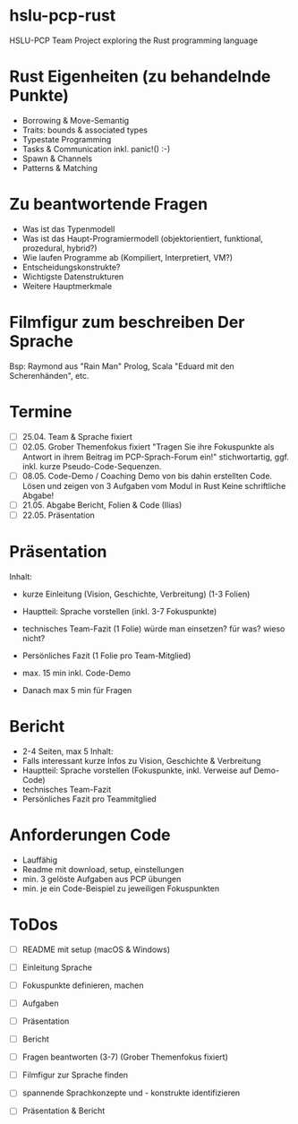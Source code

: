 # hslu-pcp-rust
HSLU-PCP Team Project exploring the Rust programming language

# Rust Eigenheiten (zu behandelnde Punkte)
- Borrowing & Move-Semantig
- Traits: bounds & associated types
- Typestate Programming
- Tasks & Communication inkl. panic!() :-)
- Spawn & Channels
- Patterns & Matching

# Zu beantwortende Fragen
- Was ist das Typenmodell
- Was ist das Haupt-Programiermodell (objektorientiert, funktional, prozedural, hybrid?)
- Wie laufen Programme ab (Kompiliert, Interpretiert, VM?)
- Entscheidungskonstrukte?
- Wichtigste Datenstrukturen
- Weitere Hauptmerkmale

# Filmfigur zum beschreiben Der Sprache
Bsp: Raymond aus "Rain Man" Prolog, Scala "Eduard mit den Scherenhänden", etc.

# Termine
- [ ] 25.04. Team & Sprache fixiert
- [ ] 02.05. Grober Themenfokus fixiert
"Tragen Sie ihre Fokuspunkte als Antwort in ihrem Beitrag im PCP-Sprach-Forum ein!"
stichwortartig, ggf. inkl. kurze Pseudo-Code-Sequenzen.
- [ ] 08.05. Code-Demo / Coaching
Demo von bis dahin erstellten Code.
Lösen und zeigen von 3 Aufgaben vom Modul in Rust
Keine schriftliche Abgabe!
- [ ] 21.05. Abgabe Bericht, Folien & Code (Ilias)
- [ ] 22.05. Präsentation

# Präsentation
Inhalt:
- kurze Einleitung (Vision, Geschichte, Verbreitung) (1-3 Folien)
- Hauptteil: Sprache vorstellen (inkl. 3-7 Fokuspunkte)
- technisches Team-Fazit (1 Folie)
würde man einsetzen? für was? wieso nicht?
- Persönliches Fazit (1 Folie pro Team-Mitglied)

- max. 15 min inkl. Code-Demo
- Danach max 5 min für Fragen

# Bericht
- 2-4 Seiten, max 5
Inhalt:
- Falls interessant kurze Infos zu Vision, Geschichte & Verbreitung
- Hauptteil: Sprache vorstellen (Fokuspunkte, inkl. Verweise auf Demo-Code)
- technisches Team-Fazit
- Persönliches Fazit pro Teammitglied

# Anforderungen Code
- Lauffähig
- Readme mit download, setup, einstellungen
- min. 3 gelöste Aufgaben aus PCP übungen
- min. je ein Code-Beispiel zu jeweiligen Fokuspunkten

# ToDos
- [ ] README mit setup (macOS & Windows)
- [ ] Einleitung Sprache
- [ ] Fokuspunkte definieren, machen
- [ ] Aufgaben
- [ ] Präsentation
- [ ] Bericht

- [ ] Fragen beantworten (3-7) (Grober Themenfokus fixiert)
- [ ] Filmfigur zur Sprache finden
- [ ] spannende Sprachkonzepte und - konstrukte identifizieren
- [ ] Präsentation & Bericht
